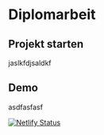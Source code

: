 # Diplomarbeit

## Projekt starten
jaslkfdjsaldkf

## Demo
asdfasfasf


[![Netlify Status](https://api.netlify.com/api/v1/badges/6148a39c-fc5d-45d8-baa4-b77a6396a173/deploy-status)](https://app.netlify.com/sites/baujournal/deploys)
